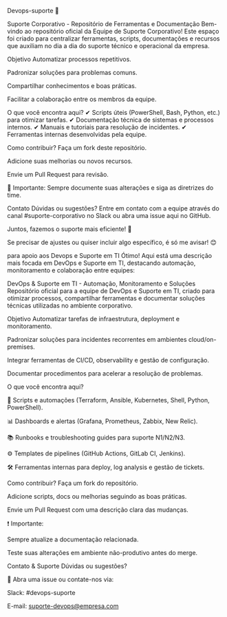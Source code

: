 Devops-suporte 🚀

Suporte Corporativo - Repositório de Ferramentas e Documentação
Bem-vindo ao repositório oficial da Equipe de Suporte Corporativo! Este espaço foi criado para centralizar ferramentas, scripts, documentações e recursos que auxiliam no dia a dia do suporte técnico e operacional da empresa.

Objetivo
Automatizar processos repetitivos.

Padronizar soluções para problemas comuns.

Compartilhar conhecimentos e boas práticas.

Facilitar a colaboração entre os membros da equipe.

O que você encontra aqui?
✔ Scripts úteis (PowerShell, Bash, Python, etc.) para otimizar tarefas.
✔ Documentação técnica de sistemas e processos internos.
✔ Manuais e tutoriais para resolução de incidentes.
✔ Ferramentas internas desenvolvidas pela equipe.

Como contribuir?
Faça um fork deste repositório.

Adicione suas melhorias ou novos recursos.

Envie um Pull Request para revisão.

📌 Importante: Sempre documente suas alterações e siga as diretrizes do time.

Contato
Dúvidas ou sugestões? Entre em contato com a equipe através do canal #suporte-corporativo no Slack ou abra uma issue aqui no GitHub.

Juntos, fazemos o suporte mais eficiente! 🚀

Se precisar de ajustes ou quiser incluir algo específico, é só me avisar! 😊

para apoio aos Devops e Suporte em TI
Ótimo! Aqui está uma descrição mais focada em DevOps e Suporte em TI, destacando automação, monitoramento e colaboração entre equipes:

DevOps & Suporte em TI - Automação, Monitoramento e Soluções
Repositório oficial para a equipe de DevOps e Suporte em TI, criado para otimizar processos, compartilhar ferramentas e documentar soluções técnicas utilizadas no ambiente corporativo.

Objetivo
Automatizar tarefas de infraestrutura, deployment e monitoramento.

Padronizar soluções para incidentes recorrentes em ambientes cloud/on-premises.

Integrar ferramentas de CI/CD, observability e gestão de configuração.

Documentar procedimentos para acelerar a resolução de problemas.

O que você encontra aqui?

🔧 Scripts e automações (Terraform, Ansible, Kubernetes, Shell, Python, PowerShell).

📊 Dashboards e alertas (Grafana, Prometheus, Zabbix, New Relic).

📚 Runbooks e troubleshooting guides para suporte N1/N2/N3.

⚙ Templates de pipelines (GitHub Actions, GitLab CI, Jenkins).

🛠 Ferramentas internas para deploy, log analysis e gestão de tickets.

Como contribuir?
Faça um fork do repositório.

Adicione scripts, docs ou melhorias seguindo as boas práticas.

Envie um Pull Request com uma descrição clara das mudanças.

❗ Importante:

Sempre atualize a documentação relacionada.

Teste suas alterações em ambiente não-produtivo antes do merge.

Contato & Suporte
Dúvidas ou sugestões?

📢 Abra uma issue ou contate-nos via:

Slack: #devops-suporte

E-mail: suporte-devops@empresa.com
